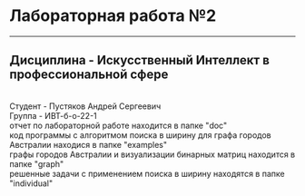 # Лабораторная работа №2
---
## Дисциплина - Искусственный Интеллект в профессиональной сфере
<br>
Студент - Пустяков Андрей Сергеевич
<br>
Группа - ИВТ-б-о-22-1
<br>
отчет по лабораторной работе находится в папке "doc"
<br>
код программы с алгоритмом поиска в ширину для графа городов Австралии находися в папке "examples"
<br>
графы городов Австралии и визуализации бинарных матриц находится в папке "graph"
<br>
решенные задачи с применением поиска в ширину находятся в папке "individual"